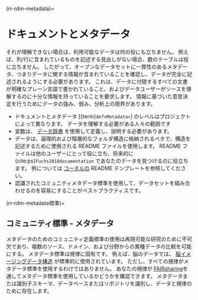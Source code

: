 (rr-rdm-metadata)=
# ドキュメントとメタデータ

それが理解できない場合は、利用可能なデータは何の役にも立ちません。 例えば、列/行に含まれているものを記述する見出しがない場合、数のテーブルは役に立ちません。 したがって、オープンなデータセットに一貫性のあるメタデータ、つまりデータに関する情報が含まれていることを確認し、データが完全に記述されるようにする必要があります。 これは、データに付随するすべての文書が明確なプレーン言語で書かれていること、およびデータユーザーがソースを理解するのに十分な情報を持っていることを要求します。 情報に基づいた意思決定を行うためにデータの強み、弱み、分析上の限界があります。

- ドキュメントとメタデータ [{term}`def<Metadata>`] のレベルはプロジェクトによって異なります。 データを理解する必要がある人々の範囲です
- 変数は、 [データ辞書](https://help.osf.io/hc/en-us/articles/360019739054-How-to-Make-a-Data-Dictionary) を使用して定義し、説明する必要があります。
- データは、論理的および階層的なフォルダ構造に格納されるべきで、構造を記述するために使用される README ファイルを使用します。 README ファイルは他のユーザーにとって役に立ち、将来的に {cite:ps}`Fuchs2018documentation` であなたのデータを見つけるのに役立ちます。 例については [コーネルの](https://cornell.app.box.com/v/ReadmeTemplate) README テンプレートを参照してください。
- 認識されたコミュニティメタデータ標準を使用して、データセットを組み合わせるのを容易にすることがベストプラクティスです。

(rr-rdm-metadata標準)=
## コミュニティ標準 - メタデータ

メタデータのためのコミュニティ定義標準の使用は再現可能な研究のために不可欠であり、複数のソース、ドメイン、および分野からの異種データの比較を可能にする。 メタデータ標準は規律に固有です。 例えば、脳のデータでは、 [脳イメージングデータ構造](https://doi.org/10.25504/FAIRsharing.rd1j6t) が標準的に使用されています。 ただし、すべての規律がメタデータ標準を使用するわけではありません。 あなたの規律が [FAIRsharing](https://fairsharing.org/)を通してメタデータ標準を使用しているかどうかを確認できます。 メタデータまたは識別子スキーマ、データベースまたはリポジトリを識別し、データと規律のために存在します。
